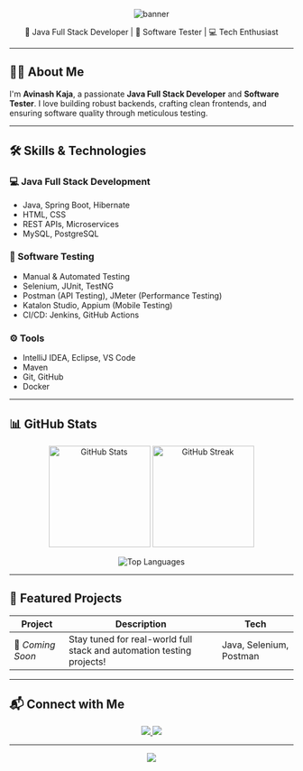 <!-- Header Banner -->
<p align="center">
  <img src="https://capsule-render.vercel.app/api?type=waving&color=0:4A00E0,100:8E2DE2&height=250&section=header&text=Avinash%20Kaja&fontSize=50&fontColor=ffffff&fontAlignY=40" alt="banner" />
</p>

<p align="center">
  🚀 Java Full Stack Developer | 🧪 Software Tester | 💻 Tech Enthusiast  
</p>

---

## 🙋‍♂️ About Me

I'm **Avinash Kaja**, a passionate **Java Full Stack Developer** and **Software Tester**. I love building robust backends, crafting clean frontends, and ensuring software quality through meticulous testing.

---

## 🛠️ Skills & Technologies

### 💻 Java Full Stack Development
- Java, Spring Boot, Hibernate
- HTML, CSS
- REST APIs, Microservices
- MySQL, PostgreSQL

### 🧪 Software Testing
- Manual & Automated Testing
- Selenium, JUnit, TestNG
- Postman (API Testing), JMeter (Performance Testing)
- Katalon Studio, Appium (Mobile Testing)
- CI/CD: Jenkins, GitHub Actions

### ⚙️ Tools
- IntelliJ IDEA, Eclipse, VS Code
- Maven 
- Git, GitHub
- Docker
---

## 📊 GitHub Stats

<p align="center">
  <img src="https://github-readme-stats.vercel.app/api?username=avinashkaja&show_icons=true&theme=radical" alt="GitHub Stats" height="180" />
  <img src="https://github-readme-streak-stats.herokuapp.com/?user=avinashkaja&theme=radical" alt="GitHub Streak" height="180" />
</p>

<p align="center">
  <img src="https://github-readme-stats.vercel.app/api/top-langs/?username=avinashkaja&layout=compact&theme=radical" alt="Top Languages" />
</p>

---

## 📂 Featured Projects

| Project | Description | Tech |
|--------|-------------|------|
| 🚧 *Coming Soon* | Stay tuned for real-world full stack and automation testing projects! | Java, Selenium, Postman |

---

## 📬 Connect with Me

<p align="center">
  <a href="mailto:kajaavinash2002@gmail.com">
    <img src="https://img.shields.io/badge/Gmail-D14836?style=for-the-badge&logo=gmail&logoColor=white" />
  </a>
  <a href="https://www.linkedin.com/in/avinash-kaja-94996224b/">
    <img src="https://img.shields.io/badge/LinkedIn-0A66C2?style=for-the-badge&logo=linkedin&logoColor=white" />
  </a>
</p>

---

<p align="center">
  <img src="https://capsule-render.vercel.app/api?type=waving&color=0:4A00E0,100:8E2DE2&height=120&section=footer"/>
</p>
